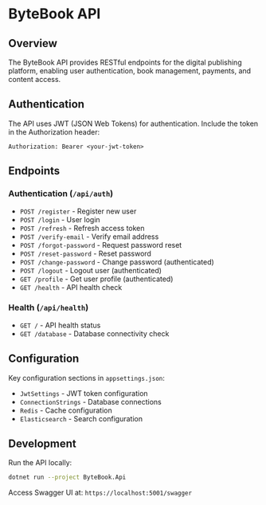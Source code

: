 # ByteBook API

## Overview
The ByteBook API provides RESTful endpoints for the digital publishing platform, enabling user authentication, book management, payments, and content access.

## Authentication
The API uses JWT (JSON Web Tokens) for authentication. Include the token in the Authorization header:
```
Authorization: Bearer <your-jwt-token>
```

## Endpoints

### Authentication (`/api/auth`)
- `POST /register` - Register new user
- `POST /login` - User login
- `POST /refresh` - Refresh access token
- `POST /verify-email` - Verify email address
- `POST /forgot-password` - Request password reset
- `POST /reset-password` - Reset password
- `POST /change-password` - Change password (authenticated)
- `POST /logout` - Logout user (authenticated)
- `GET /profile` - Get user profile (authenticated)
- `GET /health` - API health check

### Health (`/api/health`)
- `GET /` - API health status
- `GET /database` - Database connectivity check

## Configuration
Key configuration sections in `appsettings.json`:
- `JwtSettings` - JWT token configuration
- `ConnectionStrings` - Database connections
- `Redis` - Cache configuration
- `Elasticsearch` - Search configuration

## Development
Run the API locally:
```bash
dotnet run --project ByteBook.Api
```

Access Swagger UI at: `https://localhost:5001/swagger`